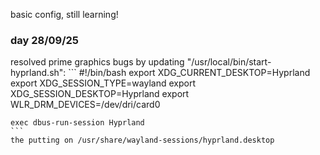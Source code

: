 basic config, still learning!
### day 28/09/25

resolved prime graphics bugs by updating "/usr/local/bin/start-hyprland.sh":
	```
	#!/bin/bash
	export XDG_CURRENT_DESKTOP=Hyprland
	export XDG_SESSION_TYPE=wayland
	export XDG_SESSION_DESKTOP=Hyprland
	export WLR_DRM_DEVICES=/dev/dri/card0

	exec dbus-run-session Hyprland
	```
	the putting on /usr/share/wayland-sessions/hyprland.desktop